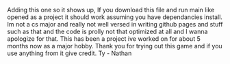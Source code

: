 Adding this one so it shows up, If you download this file and run main like opened as a project it should work assuming you have dependancies install. Im not a cs major and really not well versed in writing github pages and stuff such as that and the code is prolly not that optimized at all 
and I wanna apologize for that. This has been a project ive worked on for about 5 months now as a major hobby. Thank you for trying out this game and if you use anything from it give credit. Ty - Nathan
